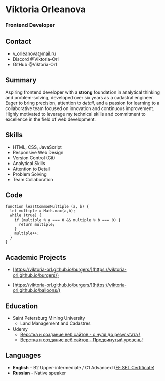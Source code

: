 # Viktoria Orleanova
### Frontend Developer

## Contact 
* v_orleanova@mail.ru
* Discord @Viktoria-Orl
* GitHub @Viktoria-Orl

## Summary

Aspiring frontend developer with a **strong** foundation in analytical thinking and problem-solving, developed over six years as a cadastral engineer. Eager to bring precision, attention to *detail*, and a passion for learning to a collaborative team focused on innovation and continuous improvement. Highly motivated to leverage my technical skills and commitment to excellence in the field of web development.

## Skills

* HTML, CSS, JavaScript
* Responsive Web Design
* Version Control (Git)
* Analytical Skills
* Attention to Detail
* Problem Solving
* Team Collaboration

## Code

```
function leastCommonMultiple (a, b) {
  let multiple = Math.max(a,b);
  while (true) {
    if (multiple % a === 0 && multiple % b === 0) {
      return multiple;
    } 
    multiple++;
  }
}
```

## Academic Projects

* [https://viktoria-orl.github.io/burgers/](https://viktoria-orl.github.io/burgers/)

* [https://viktoria-orl.github.io/burgers/](https://viktoria-orl.github.io/balloons/)

## Education

* Saint Petersburg Mining University
    + Land Management and Cadastres
* Udemy
    + [Верстка и создание веб сайтов - с нуля до результата !](https://www.udemy.com/course/dmitrii-fokeev-web-dev-essential/?kw=%D0%B2%D0%B5%D1%80%D1%81%D1%82%D0%BA%D0%B0&src=sac&couponCode=THANKSLEARNER24)
    + [Верстка и создание веб сайтов - Продвинутый уровень!](https://www.udemy.com/course/2022-wkk/?kw=%D0%B2%D0%B5%D1%80%D1%81%D1%82%D0%BA%D0%B0&src=sac&couponCode=THANKSLEARNER24)

## Languages

* **English** – B2 Upper-intermediate / C1 Advanced ([EF SET Certificate](https://cert.efset.org/jJ8bY9))
* **Russian** - Native speaker